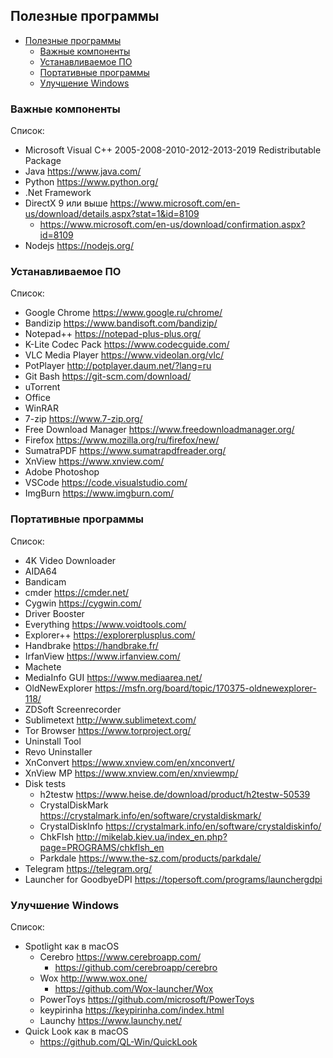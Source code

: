 ## Полезные программы

- [Полезные программы](#полезные-программы)
  - [Важные компоненты](#важные-компоненты)
  - [Устанавливаемое ПО](#устанавливаемое-по)
  - [Портативные программы](#портативные-программы)
  - [Улучшение Windows](#улучшение-windows)


### Важные компоненты

Список:

* Microsoft Visual C++ 2005-2008-2010-2012-2013-2019 Redistributable Package
* Java https://www.java.com/
* Python https://www.python.org/
* .Net Framework
* DirectX 9 или выше https://www.microsoft.com/en-us/download/details.aspx?stat=1&id=8109
  * https://www.microsoft.com/en-us/download/confirmation.aspx?id=8109
* Nodejs https://nodejs.org/

### Устанавливаемое ПО

Список:

* Google Chrome https://www.google.ru/chrome/
* Bandizip https://www.bandisoft.com/bandizip/
* Notepad++ https://notepad-plus-plus.org/
* K-Lite Codec Pack https://www.codecguide.com/
* VLC Media Player https://www.videolan.org/vlc/
* PotPlayer http://potplayer.daum.net/?lang=ru
* Git Bash https://git-scm.com/download/
* uTorrent
* Office
* WinRAR
* 7-zip https://www.7-zip.org/
* Free Download Manager https://www.freedownloadmanager.org/
* Firefox https://www.mozilla.org/ru/firefox/new/
* SumatraPDF https://www.sumatrapdfreader.org/
* XnView https://www.xnview.com/
* Adobe Photoshop
* VSCode https://code.visualstudio.com/
* ImgBurn https://www.imgburn.com/

### Портативные программы

Список:

* 4K Video Downloader
* AIDA64
* Bandicam
* cmder https://cmder.net/
* Cygwin https://cygwin.com/
* Driver Booster
* Everything https://www.voidtools.com/
* Explorer++ https://explorerplusplus.com/
* Handbrake https://handbrake.fr/
* IrfanView https://www.irfanview.com/
* Machete
* MediaInfo GUI https://www.mediaarea.net/
* OldNewExplorer https://msfn.org/board/topic/170375-oldnewexplorer-118/
* ZDSoft Screenrecorder
* Sublimetext http://www.sublimetext.com/
* Tor Browser https://www.torproject.org/
* Uninstall Tool
* Revo Uninstaller
* XnConvert https://www.xnview.com/en/xnconvert/
* XnView MP https://www.xnview.com/en/xnviewmp/
* Disk tests
  * h2testw https://www.heise.de/download/product/h2testw-50539
  * CrystalDiskMark https://crystalmark.info/en/software/crystaldiskmark/
  * CrystalDiskInfo https://crystalmark.info/en/software/crystaldiskinfo/
  * ChkFlsh http://mikelab.kiev.ua/index_en.php?page=PROGRAMS/chkflsh_en
  * Parkdale https://www.the-sz.com/products/parkdale/
* Telegram https://telegram.org/
* Launcher for GoodbyeDPI https://topersoft.com/programs/launchergdpi

### Улучшение Windows

Список:

* Spotlight как в macOS
  * Cerebro https://www.cerebroapp.com/
    * https://github.com/cerebroapp/cerebro
  * Wox http://www.wox.one/
    * https://github.com/Wox-launcher/Wox
  * PowerToys https://github.com/microsoft/PowerToys
  * keypirinha https://keypirinha.com/index.html
  * Launchy https://www.launchy.net/
* Quick Look как в macOS
  * https://github.com/QL-Win/QuickLook